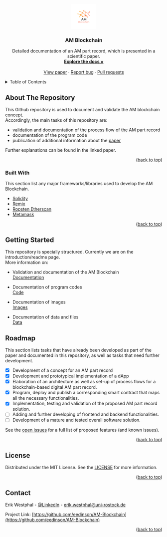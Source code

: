 <div id="top"></div>

<!-- PROJECT LOGO -->
<br />
<div align="center">
  <a href="https://doi.org/10.1016/j.addma.2021.101965">
    <img src="images/logo_AMBlockchain.png" alt="Logo" width="80" height="80">
  </a>

  <h3 align="center">AM Blockchain</h3>

  <p align="center">
    Detailed documentation of an AM part record, which is presented in a scientific paper.
    <br />
    <a href="https://github.com/eedinson/AM-Blockchain/blob/main/documentation/docs.md"><strong>Explore the docs »</strong></a>
    <br />
    <br />
    <a href="https://doi.org/10.1016/j.addma.2021.101965">View paper</a>
    ·
    <a href="https://github.com/eedinson/AM-Blockchain/issues">Report bug</a>
    ·
    <a href="https://github.com/eedinson/AM-Blockchain/pulls">Pull requests</a>
  </p>
</div>



<!-- TABLE OF CONTENTS -->
<details>
  <summary>Table of Contents</summary>
  <ol>
    <li>
      <a href="#about-the-repository">About The Repository</a>
      <ul>
        <li><a href="#built-with">Built With</a></li>
      </ul>
    </li>
    <li>
      <a href="#getting-started">Getting Started</a>
      <ul>
        <li><a href="#prerequisites">Prerequisites</a></li>
        <li><a href="#installation">Installation</a></li>
      </ul>
    </li>
    <li><a href="#usage">Usage</a></li>
    <li><a href="#roadmap">Roadmap</a></li>
    <li><a href="#contributing">Contributing</a></li>
    <li><a href="#license">License</a></li>
    <li><a href="#contact">Contact</a></li>
    <li><a href="#acknowledgments">Acknowledgments</a></li>
  </ol>
</details>



<!-- ABOUT THE GITHUB Repo -->
## About The Repository

This Github repository is used to document and validate the AM blockchain concept.<br />
Accordingly, the main tasks of this repository are:
* validation and documentation of the process flow of the AM part record
* documentation of the program code
* publication of additional information about the [paper](https://doi.org/10.1016/j.addma.2021.101965)

Further explanations can be found in the linked paper.

<p align="right">(<a href="#top">back to top</a>)</p>



### Built With

This section list any major frameworks/libraries used to develop the AM Blockchain.

* [Solidity](https://docs.soliditylang.org/en/v0.8.11/)
* [Remix](http://remix.ethereum.org/)
* [Ropsten Etherscan](https://ropsten.etherscan.io/)
* [Metamask](https://metamask.io/)

<p align="right">(<a href="#top">back to top</a>)</p>



<!-- GETTING STARTED -->
## Getting Started

This repository is specially structured. Currently we are on the introduction/readme page.<br />
More information on:
* Validation and documentation of the AM Blockchain<br />
  [Documentation](https://github.com/eedinson/AM-Blockchain/blob/main/documentation/docs.md)
  
* Documentation of program codes<br />
  [Code](https://github.com/eedinson/AM-Blockchain/tree/main/code)

* Documentation of images<br />
  [Images](https://github.com/eedinson/AM-Blockchain/tree/main/images)
  
* Documentation of data and files<br />
  [Data](https://github.com/eedinson/AM-Blockchain/tree/main/data)
  


<!-- ROADMAP -->
## Roadmap

This section lists tasks that have already been developed as part of the paper and documented in this repository, as well as tasks that need further development.

- [x] Development of a concept for an AM part record
- [x] Development and prototypical implementation of a dApp
- [x] Elaboration of an architecture as well as set-up of process flows for a blockchain-based digital AM part record.
- [x] Program, deploy and publish a corresponding smart contract that maps all the necessary functionalities.
- [x] Implementation, testing and validation of the proposed AM part record solution.
- [ ] Adding and further developing of frontend and backend functionalities.
- [ ] Development of a mature and tested overall software solution.

See the [open issues](https://github.com/eedinson/AM-Blockchain/issues) for a full list of proposed features (and known issues).

<p align="right">(<a href="#top">back to top</a>)</p>



<!-- LICENSE -->
## License

Distributed under the MIT License. See the [LICENSE](https://github.com/eedinson/AM-Blockchain/blob/main/LICENSE) for more information.

<p align="right">(<a href="#top">back to top</a>)</p>



<!-- CONTACT -->
## Contact

Erik Westphal - [@LinkedIn](https://linkedin.com/in/erik-westphal-706a35223) - erik.westphal@uni-rostock.de

Project Link: [https://github.com/eedinson/AM-Blockchain](https://github.com/eedinson/AM-Blockchain)

<p align="right">(<a href="#top">back to top</a>)</p>
